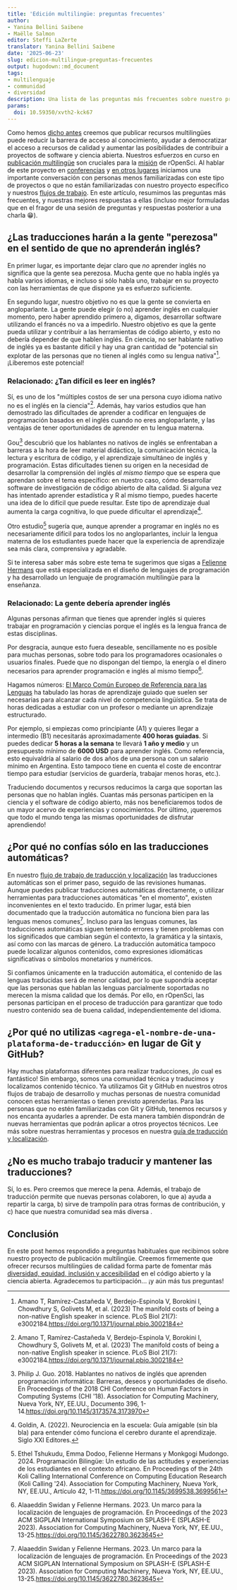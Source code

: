 ```yaml
---
title: 'Edición multilingüe: preguntas frecuentes'
author:
- Yanina Bellini Saibene
- Maëlle Salmon
editor: Steffi LaZerte
translator: Yanina Bellini Saibene
date: '2025-06-23'
slug: edicion-multilingue-preguntas-frecuentes
output: hugodown::md_document
tags:
- multilenguaje
- communidad
- diversidad
description: Una lista de las preguntas más frecuentes sobre nuestro programa multilingüe y nuestro proceso de traducción y localización junto con nuestras mejores respuestas a ellas.
params:
  doi: 10.59350/xvth2-kck67
---
```


Como hemos [dicho antes](/es/multilingual-publishing/) creemos que publicar recursos multilingües puede reducir la barrera de acceso al conocimiento, ayudar a democratizar el acceso a recursos de calidad y aumentar las posibilidades de contribuir a proyectos de software y ciencia abierta.
Nuestros esfuerzos en curso en [publicación multilingüe](/es/multilingual-publishing) son cruciales para la [misión](/es/about) de rOpenSci.
Al hablar de este proyecto en [conferencias](/es/talks-papers/) y [en otros lugares](/es/commcalls/nov2023-multilenguaje/) iniciamos una importante conversación con personas menos familiarizadas con este tipo de proyectos o que no están familiarizadas con nuestro proyecto específico y nuestros [flujos de trabajo](https://devguide.ropensci.org/es/index.es.html).
En este artículo, resumimos las preguntas más frecuentes, y nuestras mejores respuestas a ellas (incluso mejor formuladas que en el fragor de una sesión de preguntas y respuestas posterior a una charla :grin:).

## ¿Las traducciones harán a la gente "perezosa" en el sentido de que no aprenderán inglés?

En primer lugar, es importante dejar claro que *no* aprender inglés no significa que la gente sea perezosa.
Mucha gente que no habla inglés ya habla varios idiomas, e incluso si sólo habla uno, trabajar en su proyecto con las herramientas de que dispone ya es esfuerzo suficiente.

En segundo lugar, nuestro objetivo no es que la gente se convierta en angloparlante. La gente puede elegir (o no) aprender inglés en cualquier momento, pero haber aprendido primero a, digamos, desarrollar software utilizando el francés no va a impedirlo.
 Nuestro objetivo es que la gente pueda utilizar y contribuir a las herramientas de código abierto, y esto no debería depender de que hablen inglés. En ciencia, no ser hablante nativo de inglés ya es bastante difícil y hay una gran cantidad de "potencial sin explotar de las personas que no tienen al inglés como su lengua nativa"[^amano]. ¡Liberemos este potencial!

[^amano]: Amano T, Ramírez-Castañeda V, Berdejo-Espinola V, Borokini I, Chowdhury S, Golivets M, et al. (2023) The manifold costs of being a non-native English speaker in science. PLoS Biol 21(7): e3002184.<https://doi.org/10.1371/journal.pbio.3002184>

### Relacionado: ¿Tan difícil es leer en inglés?

Sí, es uno de los "múltiples costos de ser una persona cuyo idioma nativo no es el inglés en la ciencia"[^amano].
Además, hay varios estudios que han demostrado las dificultades de aprender a codificar en lenguajes de programación basados en el inglés cuando no eres angloparlante, y las ventajas de tener oportunidades de aprender en tu lengua materna.

Gou[^gou] descubrió que los hablantes no nativos de inglés se enfrentaban a barreras a la hora de leer material didáctico, la comunicación técnica, la lectura y escritura de código, y el aprendizaje simultáneo de inglés y programación.
Estas dificultades tienen su origen en la necesidad de desarrollar la comprensión del inglés *al mismo tiempo* que se espera que aprendan sobre el tema específico: en nuestro caso, cómo desarrollar software de investigación de código abierto de alta calidad.
 Si alguna vez has intentado aprender estadística y R al mismo tiempo, puedes hacerte una idea de lo difícil que puede resultar. Este tipo de aprendizaje dual aumenta la carga cognitiva, lo que puede dificultar el aprendizaje[^godin].

[^godin]: Goldin, A. (2022). Neurociencia en la escuela: Guía amigable (sin bla bla) para entender cómo funciona el cerebro durante el aprendizaje. Siglo XXI Editores.

Otro estudio[^tshukudu] sugería que, aunque aprender a programar en inglés no es necesariamente difícil para todos los no angloparlantes, incluir la lengua materna de los estudiantes puede hacer que la experiencia de aprendizaje sea más clara, comprensiva y agradable.

Si te interesa saber más sobre este tema te sugerimos que sigas a [Felienne Hermans](https://www.felienne.com) que está especializada en el diseño de lenguajes de programación y ha desarrollado un lenguaje de programación multilingüe para la enseñanza.

[^gou]: Philip J. Guo. 2018. Hablantes no nativos de inglés que aprenden programación informática: Barreras, deseos y oportunidades de diseño. En Proceedings of the 2018 CHI Conference on Human Factors in Computing Systems (CHI '18). Association for Computing Machinery, Nueva York, NY, EE.UU., Documento 396, 1-14.<https://doi.org/10.1145/3173574.3173970>

[^tshukudu]: Ethel Tshukudu, Emma Dodoo, Felienne Hermans y Monkgogi Mudongo. 2024. Programación Bilingüe: Un estudio de las actitudes y experiencias de los estudiantes en el contexto africano. En Proceedings of the 24th Koli Calling International Conference on Computing Education Research (Koli Calling '24). Association for Computing Machinery, Nueva York, NY, EE.UU., Artículo 42, 1-11.<https://doi.org/10.1145/3699538.3699561>

### Relacionado: La gente debería aprender inglés

Algunas personas afirman que tienes que aprender inglés si quieres trabajar en programación y ciencias porque el inglés es la lengua franca de estas disciplinas.

Por desgracia, aunque esto fuera deseable, sencillamente no es posible para muchas personas, sobre todo para los programadores ocasionales o usuarios finales. Puede que no dispongan del tiempo, la energía o el dinero necesarios para aprender programación e inglés al mismo tiempo[^swidan].

[^swidan]: Alaaeddin Swidan y Felienne Hermans. 2023. Un marco para la localización de lenguajes de programación. En Proceedings of the 2023 ACM SIGPLAN International Symposium on SPLASH-E (SPLASH-E 2023). Association for Computing Machinery, Nueva York, NY, EE.UU., 13-25.<https://doi.org/10.1145/3622780.3623645>

Hagamos números: [El Marco Común Europeo de Referencia para las Lenguas](https://www.languagecert.org/en/guided-learning-hours) ha tabulado las horas de aprendizaje guiado que suelen ser necesarias para alcanzar cada nivel de competencia lingüística. Se trata de horas dedicadas a estudiar con un profesor o mediante un aprendizaje estructurado.

Por ejemplo, si empiezas como principiante (A1) y quieres llegar a intermedio (B1) necesitarás aproximadamente **400 horas guiadas**.  Si puedes dedicar **5 horas a la semana** te llevará **1 año y medio** y un presupuesto mínimo de **6000 USD** para aprender inglés. Como referencia, esto equivaldría al salario de dos años de una persona con un salario mínimo en Argentina. Esto tampoco tiene en cuenta el coste de encontrar tiempo para estudiar (servicios de guardería, trabajar menos horas, etc.).

Traduciendo documentos y recursos reducimos la carga que soportan las personas que no hablan inglés. Cuantas más personas participen en la ciencia y el software de código abierto, más nos beneficiaremos todos de un mayor acervo de experiencias y conocimientos.
Por último, ¡queremos que todo el mundo tenga las mismas oportunidades de disfrutar aprendiendo!

## ¿Por qué no confías sólo en las traducciones automáticas?

En nuestro [flujo de trabajo de traducción y localización](https://translationguide.ropensci.org/intro.html#general-aspects-of-the-stage-1-of-the-translation-process) las traducciones automáticas son el primer paso, seguido de las revisiones humanas.
Aunque puedes publicar traducciones automáticas directamente, o utilizar herramientas para traducciones automáticas "en el momento", existen inconvenientes en el texto traducido.
 En primer lugar, está bien documentado que la traducción automática no funciona bien para las lenguas menos comunes[^swidan].
Incluso para las lenguas comunes, las traducciones automáticas siguen teniendo errores y tienen problemas con los significados que cambian según el contexto, la gramática y la sintaxis, así como con las marcas de género.
La traducción automática tampoco puede localizar algunos contenidos, como expresiones idiomáticas significativas o símbolos monetarios y numéricos.

Si confiamos únicamente en la traducción automática, el contenido de las lenguas traducidas será de menor calidad, por lo que supondría aceptar que las personas que hablan las lenguas parcialmente soportadas no merecen la misma calidad que los demás.
Por ello, en rOpenSci, las personas participan en el proceso de traducción para garantizar que todo nuestro contenido sea de buena calidad, independientemente del idioma.

## ¿Por qué no utilizas `<agrega-el-nombre-de-una-plataforma-de-traducción>` en lugar de Git y GitHub?

Hay muchas plataformas diferentes para realizar traducciones, ¡lo cual es fantástico!
Sin embargo, somos una comunidad técnica y traducimos y localizamos contenido técnico.
Ya utilizamos Git y GitHub en nuestros otros flujos de trabajo de desarrollo y muchas personas de nuestra comunidad conocen estas herramientas o tienen previsto aprenderlas.
Para las personas que no estén familiarizadas con Git y GitHub, tenemos recursos y nos encanta ayudarles a aprender. De esta manera también dispondrán de nuevas herramientas que podrán aplicar a otros proyectos técnicos.
Lee más sobre nuestras herramientas y procesos en nuestra [guía de traducción y localización](https://translationguide.ropensci.org/es/intro.es.html#infraestructura-técnica-y-organización-del-trabajo).

## ¿No es mucho trabajo traducir y mantener las traducciones?

Sí, lo es.
Pero creemos que merece la pena.
Además, el trabajo de traducción permite que nuevas personas colaboren, lo que a) ayuda a repartir la carga, b) sirve de trampolín para otras formas de contribución, y c) hace que nuestra comunidad sea más diversa .

## Conclusión

En este post hemos respondido a preguntas habituales que recibimos sobre nuestro proyecto de publicación multilingüe.
Creemos firmemente que ofrecer recursos multilingües de calidad forma parte de fomentar más [diversidad, equidad, inclusión y accesibilidad](/blog/2025/02/05/no-science-without-deia/) en el código abierto y la ciencia abierta.
Agradecemos tu participación... ¡y aún más tus preguntas!


